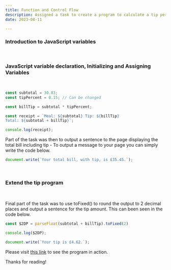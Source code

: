 ```yaml
---
title: Function and Control Flow 
description: Assigned a task to create a program to calculate a tip percentage.
date: 2023-08-11

---
```


### Introduction to JavaScript variables



<br>

### JavaScript variable declaration, Initializing and Assigning Variables

<br>

 

```js
const subtotal = 30.83;
const tipPercent = 0.15; // Can be changed

const billTip = subtotal * tipPercent;

const receipt = `Meal: ${subtotal} Tip: ${billTip}
Total: ${subtotal + billTip}`;

console.log(receipt);
```

Part of the task was then to output a sentence to the page displaying the total bill including tip - To output a message to your page you can simply write the code below.

```js
document.write(`Your total bill, with tip, is £35.45.`);
``` 

<br>

### Extend the tip program

<br>

Final part of the task was to use toFixed() to round the output to 2 decimal places and output a sentence for the tip amount. This can been seen in the code below.

```js 
const $2DP = parseFloat(subtotal + billTip).toFixed(2)

console.log($2DP);

document.write(`Your tip is £4.62.`);
```
Please visit [this link](https://codepen.io/Kcboyy/pen/XWyQezz) to see the program in action.

Thanks for reading!
